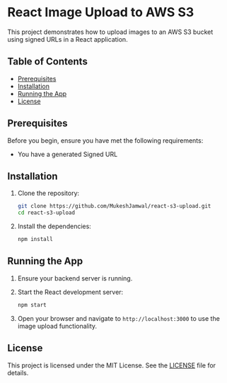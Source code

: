 # React Image Upload to AWS S3

This project demonstrates how to upload images to an AWS S3 bucket using signed URLs in a React application.

## Table of Contents

- [Prerequisites](#prerequisites)
- [Installation](#installation)
- [Running the App](#running-the-app)
- [License](#license)

## Prerequisites

Before you begin, ensure you have met the following requirements:

- You have a generated Signed URL

## Installation

1. Clone the repository:

    ```bash
    git clone https://github.com/MukeshJamwal/react-s3-upload.git
    cd react-s3-upload
    ```

2. Install the dependencies:

    ```bash
    npm install
    ```

## Running the App

1. Ensure your backend server is running.
2. Start the React development server:

    ```bash
    npm start
    ```

3. Open your browser and navigate to `http://localhost:3000` to use the image upload functionality.

## License

This project is licensed under the MIT License. See the [LICENSE](LICENSE) file for details.